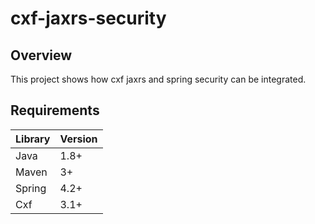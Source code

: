 # cxf-jaxrs-security

Overview
--------

This project shows how cxf jaxrs and spring security can be integrated.

Requirements
--------

| Library   | Version |
|-----------|---------|
| Java      | 1.8+    |
| Maven     | 3+      |
| Spring    | 4.2+    |
| Cxf       | 3.1+    |

